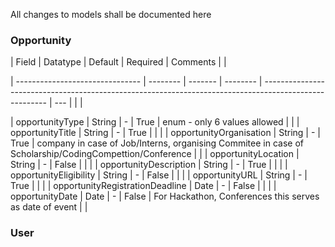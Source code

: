 All changes to models shall be documented here

### Opportunity

| Field                           | Datatype | Default | Required | Comments                                                                                               |     |

| ------------------------------- | -------- | ------- | -------- | ------------------------------------------------------------------------------------------------------ | --- |                               |     |

| opportunityType                 | String   | -       | True     | enum - only 6 values allowed                                                                           |     |
| opportunityTitle                | String   | -       | True     |                                                                                                        |     |
| opportunityOrganisation         | String   | -       | True     | company in case of Job/Interns, organising Commitee in case of Scholarship/CodingCompettion/Conference |     |
| opportunityLocation             | String   | -       | False    |                                                                                                        |     |
| opportunityDescription          | String   | -       | True     |                                                                                                        |     |
| opportunityEligibility          | String   | -       | False    |                                                                                                        |     |
| opportunityURL                  | String   | -       | True     |                                                                                                        |     |
| opportunityRegistrationDeadline | Date     | -       | False    |                                                                                                        |     |
| opportunityDate                 | Date     | -       | False    | For Hackathon, Conferences this serves as date of event                                                |     |

### User
